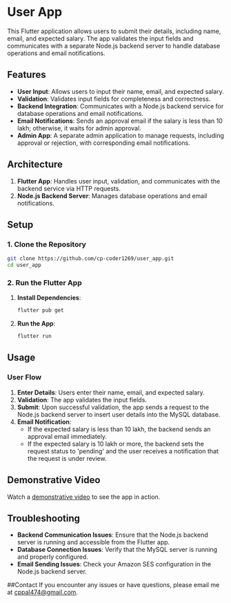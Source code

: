 # User App

This Flutter application allows users to submit their details, including name, email, and expected salary. The app validates the input fields and communicates with a separate Node.js backend server to handle database operations and email notifications.

## Features

- **User Input**: Allows users to input their name, email, and expected salary.
- **Validation**: Validates input fields for completeness and correctness.
- **Backend Integration**: Communicates with a Node.js backend service for database operations and email notifications.
- **Email Notifications**: Sends an approval email if the salary is less than 10 lakh; otherwise, it waits for admin approval.
- **Admin App**: A separate admin application to manage requests, including approval or rejection, with corresponding email notifications.

## Architecture

1. **Flutter App**: Handles user input, validation, and communicates with the backend service via HTTP requests.
2. **Node.js Backend Server**: Manages database operations and email notifications.


## Setup

### 1. Clone the Repository

```sh
git clone https://github.com/cp-coder1269/user_app.git
cd user_app
```

### 2. Run the Flutter App

1. **Install Dependencies**:

   ```sh
   flutter pub get
   ```

2. **Run the App**:

   ```sh
   flutter run
   ```

## Usage

### User Flow

1. **Enter Details**: Users enter their name, email, and expected salary.
2. **Validation**: The app validates the input fields.
3. **Submit**: Upon successful validation, the app sends a request to the Node.js backend server to insert user details into the MySQL database.
4. **Email Notification**: 
   - If the expected salary is less than 10 lakh, the backend sends an approval email immediately.
   - If the expected salary is 10 lakh or more, the backend sets the request status to 'pending' and the user receives a notification that the request is under review.

## Demonstrative Video

Watch a [demonstrative video](https://drive.google.com/file/d/1Gw1lmTPa-ulLNhDXvaelCUJnOo5vojem/view?usp=share_link) to see the app in action.

## Troubleshooting

- **Backend Communication Issues**: Ensure that the Node.js backend server is running and accessible from the Flutter app.
- **Database Connection Issues**: Verify that the MySQL server is running and properly configured.
- **Email Sending Issues**: Check your Amazon SES configuration in the Node.js backend server.

##Contact
If you encounter any issues or have questions, please email me at cppal474@gmail.com.


